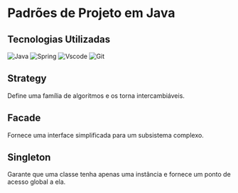 # Padrões de Projeto em Java

## Tecnologias Utilizadas


![Java](https://img.shields.io/badge/java-%23ED8B00.svg?style=for-the-badge&logo=openjdk&logoColor=white)
![Spring](https://img.shields.io/badge/spring-%236DB33F.svg?style=for-the-badge&logo=spring&logoColor=white)
![Vscode](https://img.shields.io/badge/Vscode-007ACC?style=for-the-badge&logo=visual-studio-code&logoColor=white)
![Git](https://img.shields.io/badge/GIT-E44C30?style=for-the-badge&logo=git&logoColor=white)

## Strategy
Define uma família de algoritmos e os torna intercambiáveis.

## Facade
Fornece uma interface simplificada para um subsistema complexo.

## Singleton
Garante que uma classe tenha apenas uma instância e fornece um ponto de acesso global a ela.

